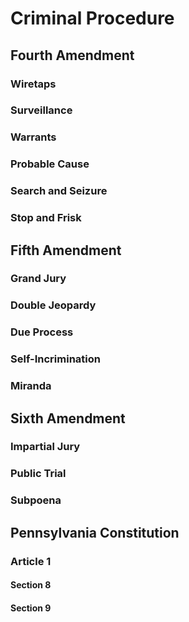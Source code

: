 # Criminal Procedure

## Fourth Amendment

### Wiretaps

### Surveillance

### Warrants

### Probable Cause

### Search and Seizure

### Stop and Frisk



## Fifth Amendment

### Grand Jury&#x20;

### Double Jeopardy

### Due Process

### Self-Incrimination

### Miranda



## Sixth Amendment

### Impartial Jury

### Public Trial

### Subpoena

## Pennsylvania Constitution

### Article 1

#### Section 8

#### Section 9&#x20;
